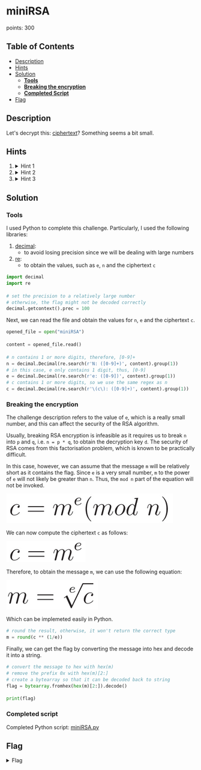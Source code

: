 # miniRSA
points: 300

## Table of Contents
  * [Description](#description)
  * [Hints](#hints)
  * [Solution](#solution)
    * [**Tools**](#tools)
    * [**Breaking the encryption**](#breaking-the-encryption)
    * [**Completed Script**](#completed-script)
  * [Flag](#flag)

## Description
Let's decrypt this: [ciphertext](files/ciphertext)? Something seems a bit small.

## Hints
1. <details> 
    <summary>Hint 1</summary> 

    RSA <a href="https://en.wikipedia.org/wiki/RSA_(cryptosystem)">tutorial</a> 
   
   </details>

2. <details>
    <summary>Hint 2</summary>
    
    How could having too small an e affect the security of this 2048 bit key?
    
    </details>

3. <details>
    <summary>Hint 3</summary>
    
    Make sure you don't lose precision, the numbers are pretty big (besides the e value)
    
    </details>

## Solution

### **Tools**
I used Python to complete this challenge. Particularly, I used the following libraries:
1. [decimal](https://docs.python.org/3/library/decimal.html): 
   * to avoid losing precision since we will be dealing with large numbers
2. [re](https://docs.python.org/3/library/re.html): 
   * to obtain the values, such as ```e```, ```n``` and the ciphertext ```c```
  
```python
import decimal
import re

# set the precision to a relatively large number
# otherwise, the flag might not be decoded correctly
decimal.getcontext().prec = 100
```

Next, we can read the file and obtain the values for ```n```, ```e``` and the ciphertext ```c```.

```python
opened_file = open("miniRSA")

content = opened_file.read()

# n contains 1 or more digits, therefore, [0-9]+
n = decimal.Decimal(re.search(r'N: ([0-9]+)', content).group(1))
# in this case, e only contains 1 digit, thus, [0-9]
e = decimal.Decimal(re.search(r'e: ([0-9])', content).group(1))
# c contains 1 or more digits, so we use the same regex as n
c = decimal.Decimal(re.search(r'\(c\): ([0-9]+)', content).group(1))
```

### **Breaking the encryption**

The challenge description refers to the value of ```e```, which is a really small number, and this can affect the security of the RSA algorithm.

Usually, breaking RSA encryption is infeasible as it requires us to break ```n``` into ```p``` and ```q```, i.e. ```n = p * q```, to obtain the decryption key ```d```. The security of RSA comes from this factorisation problem, which is known to be practically difficult.

In this case, however, we can assume that the message ```m``` will be relatively short as it contains the flag. Since ```e``` is a very small number, ```m``` to the power of ```e``` will not likely be greater than ```n```. Thus, the ```mod n``` part of the equation will not be invoked.

![RSA equation](images/RSA_0.jpg)

We can now compute the ciphertext ```c``` as follows:

![RSA equation without mod n](images/RSA_1.jpg)

Therefore, to obtain the message ```m```, we can use the following equation:

![RSA equation without mod n](images/RSA_2.jpg)

Which can be implemeted easily in Python.

```python
# round the result, otherwise, it won't return the correct type
m = round(c ** (1/e))
```

Finally, we can get the flag by converting the message into hex and decode it into a string.

```python
# convert the message to hex with hex(m)
# remove the prefix 0x with hex(m)[2:]
# create a bytearray so that it can be decoded back to string
flag = bytearray.fromhex(hex(m)[2:]).decode()

print(flag)
```

### **Completed script**
Completed Python script: [miniRSA.py](files/miniRSA.py)

## Flag
<details>
    <summary>Flag</summary>
        picoCTF{n33d_a_lArg3r_e_606ce004}
</details>